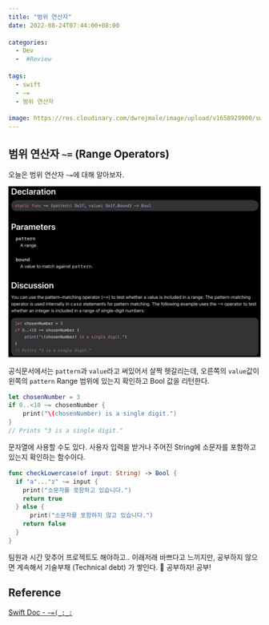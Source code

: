 ```yaml
---
title: "범위 연산자"
date: 2022-08-24T07:44:00+08:00

categories:
  - Dev
  -  #Review

tags:
  - swift
  - ~=
  - 범위 연산자

image: https://res.cloudinary.com/dwrejmale/image/upload/v1658929900/swift_dpaoqx.png #the-creative-exchange-d2zvqp3fpro-unsplash.jpg
---
```


## 범위 연산자 `~=` (Range Operators)

오늘은 범위 연산자 `~=`에 대해 알아보자.

![img](post/swift/220824-1.png)

공식문서에서는 `pattern`과 `value`라고 써있어서 살짝 헷갈리는데,
오른쪽의 `value`값이 왼쪽의 `pattern` Range 범위에 있는지 확인하고 Bool 값을 리턴한다.

```swift
let chosenNumber = 3
if 0..<10 ~= chosenNumber {
    print("\(chosenNumber) is a single digit.")
}
// Prints "3 is a single digit."
```

문자열에 사용할 수도 있다.
사용자 입력을 받거나 주어진 String에 소문자를 포함하고 있는지 확인하는 함수이다.

```swift
func checkLowercase(of input: String) -> Bool {
  if "a"..."z" ~= input {
    print("소문자를 포함하고 있습니다.")
    return true
  } else {
      print("소문자를 포함하지 않고 있습니다.")
    return false
  }
}
```

팀원과 시간 맞추어 프로젝트도 해야하고..
이래저래 바쁘다고 느끼지만, 공부하지 않으면 계속해서 기술부채 (Technical debt) 가 쌓인다.
📖 공부하자! 공부!

## Reference

[Swift Doc - `~=(_:_:`](<https://developer.apple.com/documentation/swift/range/~=(_:_:)>)
